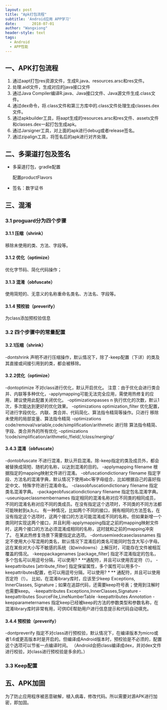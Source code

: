```yaml
---
layout: post
title: "Apk打包流程"
subtitle: 'Android应用 APP学习'
date:       2018-07-01
author: "Wangxiong"
header-style: text
tags:
  - Android
  - APP性能
---
```


## 一、APK打包流程

1. 通过aapt打包res资源文件，生成R.java、resources.arsc和res文件。
2. 处理.aidl文件，生成对应的java接口文件
3. 通过Java Compiler编译R.java、Java接口文件、Java源文件生成.class文件。
4. 通过dex命令，将.class文件和第三方库中的.class文件处理生成classes.dex文件。
5. 通过apkbuilder工具，将aapt生成的resources.arsc和res文件、assets文件和classes.dex一起打包生成apk。
6. 通过Jarsigner工具，对上面的apk进行debug或者release签名。
7. 通过zipalign工具，将签名后的apk进行对齐处理。

## 二、多渠道打包及签名

- 多渠道打包，gradle配置

  配置productFlavors

- 签名：数字证书

## 三、混淆

### 3.1 proguard分为四个步骤

#### 3.1.1 压缩（shrink）

移除未使用的类、方法、字段等。

#### 3.1.2 优化（optimize）

优化字节码、简化代码操作；

#### 3.1.3 混淆（obfuscate）

使用简短的、无意义的名称重命名类名、方法名、字段等。

#### 3.1.4 预校验（preverify）

为class添加预校验信息

### 3.2 四个步骤中的常量配置

#### 3.2.1压缩（shrink）

-dontshrink
声明不进行压缩操作，默认情况下，除了-keep配置（下详）的类及其直接或间接引用到的类，都会被移除。

#### 3.2.2优化（optimize）

-dontoptimize
不对class进行优化，默认开启优化。
注意：由于优化会进行类合并、内联等多种优化，-applymapping可能无法完全应用，需使用热修复的应用，建议使用此配置关闭优化。
-optimizationpasses n  执行优化的次数，默认1次，多次能达到更好的优化效果。
-optimizations optimization_filter
优化配置，可进行字段优化、内联、类合并、代码简化、算法指令精简等操作。只进行 移除未使用的局部变量、算法指令精简
-optimizations code/removal/variable,code/simplification/arithmetic
进行除 算法指令精简、字段、类合并外的所有优化
-optimizations !code/simplification/arithmetic,!field/*,!class/merging/*

#### 3.4.3 混淆（obfuscate）

-dontobfuscate
不进行混淆，默认开启混淆。除-keep指定的类及成员外，都会被替换成简短、随机的名称，以达到混淆的目的。
-applymapping filename
根据指定的mapping映射文件进行混淆。
-obfuscationdictionary filename
指定字段、方法名的混淆字典，默认情况下使用abc等字母组合，比如根据自己的喜好指定中文、特殊字符进行混淆命名。
-classobfuscationdictionary filename
指定类名混淆字典。
-packageobfuscationdictionary filename
指定包名混淆字典。
-useuniqueclassmembernames
指定相同的混淆名称对应不同类的相同成员，不同的混淆名称对应不同的类成员。在没有指定这个选项时，不同类的不同方法都可能映射到a,b,c。
有一种情况，比如两个不同的接口，拥有相同的方法签名，在没有指定这个选项时，这两个接口的方法可能混淆成不同的名称。但如果新增一个类同时实现这两个接口，并且利用-applymapping指定之前的mapping映射文件时，这两个接口的方法必须混淆成相同的名称，这时就和之前的mapping冲突了。
在某此热修复场景下需要指定此选项。
-dontusemixedcaseclassnames
指定不使用大小写混用的类名，默认情况下混淆后的类名可能同时包含大写小字母。这在某些对大小写不敏感的系统（如windowns）上解压时，可能存在文件被相互覆盖的情况。
-keeppackagenames [package_filter]
指定不混淆指定的包名，多个包名可以用逗号分隔，可以使用? * **通配符，并且可以使用否定符（!）。
-keepattributes [attribute_filter]
指定保留属性，多个属性可以用多个-keepattributes配置，也可以用逗号分隔，可以使用? * **
通配符，并且可以使用否定符（!）。
比如，在混淆ibrary库时，应该至少keep Exceptions, InnerClasses, Signature；如果在追踪代码，还需要keep符号表；使用到注解时也需要keep。
-keepattributes Exceptions,InnerClasses,Signature
-keepattributes SourceFile,LineNumberTable
-keepattributes *Annotation*
-keepparameternames
指定keep已经被keep的方法的参数类型和参数名称，在混淆library库时非常有用，可供IDE帮助用户进行信息提示和代码自动填充。

#### 3.4.4 预校验（preverify）

-dontpreverify
指定不对class进行预校验，默认情况下，在编译版本为micro或者1.6或更高版本时是开启的。但编译成Android版本时，预校验是不必须的，配置这个选项可以节省一点编译时间。
（Android会把class编译成dex，并对dex文件进行校验，对class进行预校验是多余的。）

### 3.3 Keep配置

## 五、APK加固

为了防止应用程序被恶意破解，植入病毒，修改代码。所以需要对源APK进行加密，即加固。